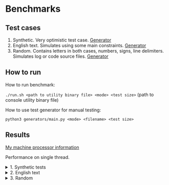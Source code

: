 # Benchmarks

## Test cases

1. Synthetic. Very optimistic test case. [Generator](generators/gen.py#L7)
2. English text. Simulates using some main constraints. [Generator](generators/gen.py#L36)
3. Random. Contains letters in both cases, numbers, signs, line delimiters.
    Simulates log or code source files. [Generator](generators/gen.py#L67)

## How to run

How to run benchmark:

```./run.sh <path to utility binary file> <mode> <test size>``` 
    (path to console utility binary file)

How to use test generator for manual testing:

```python3 generators/main.py <mode> <filename> <test size>```

## Results

[My machine processor information](procinfo)

Performance on single thread.

<details><summary>1. Synthetic tests</summary>
<p>

| Origin size | Encoded size | Saved, % |
| ----------- | ------------ | -------- |
| 1 KiB       | 2.2 KiB      | -120     |
| 5 KiB       | 2.7 KiB      | 46       |
| 10 KiB      | 3.3 KiB      | 67       |
| 100 KiB     | 15 KiB       | 85       |
| 1 MiB       | 130 KiB      | 87       |
| 100 MiB     | 13 MiB       | 87       |

Encode speed: 240.3 MiB / sec.

Decode speed: 452.5 MiB / sec.

</p>
</details>
<details><summary>2. English text</summary>
<p>

| Origin size | Encoded size | Saved, % |
| ----------- | ------------ | -------- |
| 1 KiB       | 2.6 KiB      | -160     |
| 5 KiB       | 4.7 KiB      | 6        |
| 10 KiB      | 7.3 KiB      | 27       |
| 100 KiB     | 55 KiB       | 45       |
| 1 MiB       | 542 KiB      | 45       |
| 100 MiB     | 53 MiB       | 47       |

Encode speed: 71.1 MiB / sec.

Decode speed: 82.2 MiB / sec.

</p>
</details>

<details><summary>3. Random</summary>
<p>

| Origin size | Encoded size | Saved, % |
| ----------- | ------------ | -------- |
| 1 KiB       | 2.8 KiB      | -180     |
| 5 KiB       | 5.8 KiB      | -16      |
| 10 KiB      | 9.5 KiB      | 5        |
| 100 KiB     | 77 KiB       | 23       |
| 1 MiB       | 767 KiB      | 23       |
| 100 MiB     | 75 MiB       | 25       |

Encode speed: 59.6 MiB / sec.

Decode speed: 67.4 MiB / sec.

</p>
</details>
